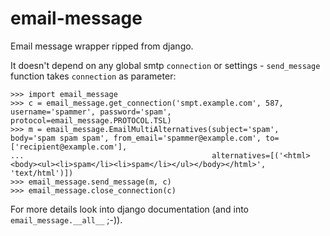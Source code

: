 email-message
=============

Email message wrapper ripped from django.

It doesn't depend on any global smtp `connection` or settings - `send_message` function takes `connection` as parameter:

    >>> import email_message
    >>> c = email_message.get_connection('smpt.example.com', 587, username='spammer', password='spam', protocol=email_message.PROTOCOL.TSL)
    >>> m = email_message.EmailMultiAlternatives(subject='spam', body='spam spam spam', from_email='spammer@example.com', to=['recipient@example.com'],
    ...                                          alternatives=[('<html><body><ul><li>spam</li><li>spam</li></ul></body></html>', 'text/html')])
    >>> email_message.send_message(m, c)
    >>> email_message.close_connection(c)

For more details look into django documentation (and into `email_message.__all__` ;-)).
